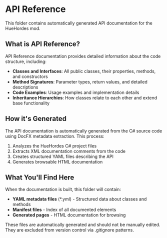 # API Reference

This folder contains automatically generated API documentation for the HueHordes mod.

## What is API Reference?

API Reference documentation provides detailed information about the code structure, including:

- **Classes and Interfaces**: All public classes, their properties, methods, and constructors
- **Method Signatures**: Parameter types, return values, and detailed descriptions
- **Code Examples**: Usage examples and implementation details
- **Inheritance Hierarchies**: How classes relate to each other and extend base functionality

## How it's Generated

The API documentation is automatically generated from the C# source code using DocFX metadata extraction. This process:

1. Analyzes the HueHordes C# project files
2. Extracts XML documentation comments from the code
3. Creates structured YAML files describing the API
4. Generates browsable HTML documentation

## What You'll Find Here

When the documentation is built, this folder will contain:

- **YAML metadata files** (*.yml) - Structured data about classes and methods
- **Manifest files** - Index of all documented elements
- **Generated pages** - HTML documentation for browsing

These files are automatically generated and should not be manually edited. They are excluded from version control via .gitignore patterns.
